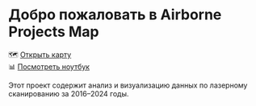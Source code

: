 # Добро пожаловать в Airborne Projects Map

🗺️ [Открыть карту](https://mariia-pon.github.io/airborne-projects-map/)  
📊 [Посмотреть ноутбук](airborne-projects-map.ipynb)

Этот проект содержит анализ и визуализацию данных по лазерному сканированию за 2016–2024 годы.
